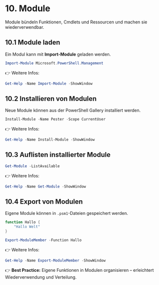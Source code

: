 # 10. Module

Module bündeln Funktionen, Cmdlets und Ressourcen und machen sie wiederverwendbar.

## 10.1 Module laden

Ein Modul kann mit **Import-Module** geladen werden.

```powershell
Import-Module Microsoft.PowerShell.Management
```

👉 Weitere Infos:

```powershell
Get-Help -Name Import-Module -ShowWindow
```

## 10.2 Installieren von Modulen

Neue Module können aus der PowerShell Gallery installiert werden.

```powershell
Install-Module -Name Pester -Scope CurrentUser
```

👉 Weitere Infos:  

```powershell
Get-Help -Name Install-Module -ShowWindow
```

## 10.3 Auflisten installierter Module

```powershell
Get-Module -ListAvailable
```

👉 Weitere Infos:  

```powershell
Get-Help -Name Get-Module -ShowWindow
```

## 10.4 Export von Modulen

Eigene Module können in `.psm1`-Dateien gespeichert werden.

```powershell
function Hallo {
    "Hallo Welt"
}

Export-ModuleMember -Function Hallo
```

👉 Weitere Infos:  

```powershell
Get-Help -Name Export-ModuleMember -ShowWindow
```

👉 **Best Practice:** Eigene Funktionen in Modulen organisieren – erleichtert Wiederverwendung und Verteilung.
